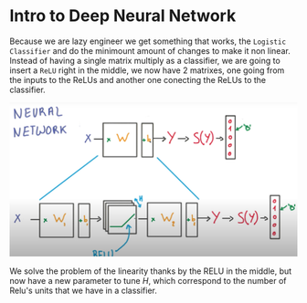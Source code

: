 
# Intro to Deep Neural Network

Because we are lazy engineer we get something that works, the `Logistic Classifier` and do the minimount amount of changes to make it non linear. Instead of having a single matrix multiply as a classifier, we are going to insert a `ReLU` right in the middle, we now have 2 matrixes, one going from the inputs to the ReLUs and another one conecting the ReLUs to the classifier.

![Udacity](../Img/DeepNeuralNetwork/neural-network-with-relu.png)

We solve the problem of the linearity thanks by the RELU in the middle, but now have a new parameter to tune $H$, which correspond to the number of Relu's units that we have in a classifier.